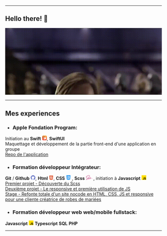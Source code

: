 ___
## Hello there! 👋

![hello there](hellothere.gif)


___
## Mes experiences

* ### Apple Fondation Program: <br>
Initiation au **Swift** <img src="logo/swift.svg" width="15px">, **SwiftUI** <br>
Maquettage et développement de la partie front-end d'une application en groupe<br>
[Repo de l'application]()


* ### Formation développeur Intégrateur: <br>
**Git** / **Github** <img src="logo/github.png" width="15px">, **Html** <img src="logo/html.png" width="14px">, **CSS** <img src="logo/css.png" width="15px"> , **Scss** <img src="logo/sass.svg" width="20px"> , initiation à **Javascript** <img src="logo/js.png" width="15px"> <br>
[Premier projet - Découverte du Scss](https://github.com/BouchartLaurine/brief-g2) <br>
[Deuxième projet - Le responsive et première utilisation de JS](https://github.com/Damien-Trouart/brief_co2web) <br>
[Stage - Refonte totale d'un site nocode en HTML, CSS, JS et responsive pour une cliente créatrice de robes de mariées](https://github.com/Damien-Trouart/boutique-robe-mariage)


* ### Formation développeur web web/mobile fullstack: <br>
**Javascript** <img src="logo/js.png" width="15px"> **Typescript** **SQL** **PHP**
___


<!--
**Damien-Trouart/Damien-Trouart** is a ✨ _special_ ✨ repository because its `README.md` (this file) appears on your GitHub profile.

Here are some ideas to get you started:

- 🔭 I’m currently working on ...
- 🌱 I’m currently learning ...
- 👯 I’m looking to collaborate on ...
- 🤔 I’m looking for help with ...
- 💬 Ask me about ...
- 📫 How to reach me: ...
- 😄 Pronouns: ...
- ⚡ Fun fact: ...
-

